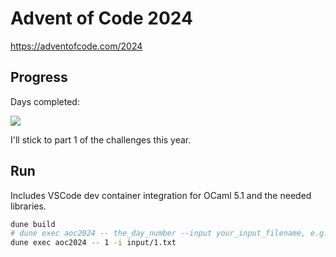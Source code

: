 # Advent of Code 2024

https://adventofcode.com/2024

## Progress
Days completed:

![](https://geps.dev/progress/4)

I'll stick to part 1 of the challenges this year.

## Run
Includes VSCode dev container integration for OCaml 5.1 and the needed libraries.

```bash
dune build
# dune exec aoc2024 -- the_day_number --input your_input_filename, e.g.:
dune exec aoc2024 -- 1 -i input/1.txt
```
